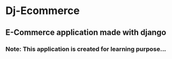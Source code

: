 # Dj-Ecommerce

## E-Commerce application made with django

### Note: This application is created for learning purpose...